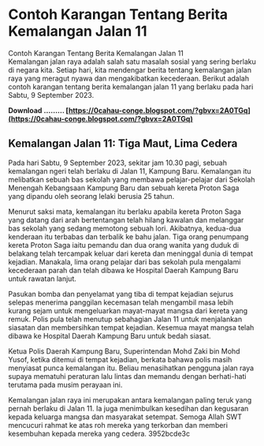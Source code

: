 # Contoh Karangan Tentang Berita Kemalangan Jalan 11
 
 Contoh Karangan Tentang Berita Kemalangan Jalan 11     
Kemalangan jalan raya adalah salah satu masalah sosial yang sering berlaku di negara kita. Setiap hari, kita mendengar berita tentang kemalangan jalan raya yang meragut nyawa dan mengakibatkan kecederaan. Berikut adalah contoh karangan tentang berita kemalangan jalan 11 yang berlaku pada hari Sabtu, 9 September 2023.
 
**Download ……… [https://0cahau-conge.blogspot.com/?gbvx=2A0TGq](https://0cahau-conge.blogspot.com/?gbvx=2A0TGq)**


     
## Kemalangan Jalan 11: Tiga Maut, Lima Cedera
     
Pada hari Sabtu, 9 September 2023, sekitar jam 10.30 pagi, sebuah kemalangan ngeri telah berlaku di Jalan 11, Kampung Baru. Kemalangan itu melibatkan sebuah bas sekolah yang membawa pelajar-pelajar dari Sekolah Menengah Kebangsaan Kampung Baru dan sebuah kereta Proton Saga yang dipandu oleh seorang lelaki berusia 25 tahun.
     
Menurut saksi mata, kemalangan itu berlaku apabila kereta Proton Saga yang datang dari arah bertentangan telah hilang kawalan dan melanggar bas sekolah yang sedang memotong sebuah lori. Akibatnya, kedua-dua kenderaan itu terbabas dan terbalik ke bahu jalan. Tiga orang penumpang kereta Proton Saga iaitu pemandu dan dua orang wanita yang duduk di belakang telah tercampak keluar dari kereta dan meninggal dunia di tempat kejadian. Manakala, lima orang pelajar dari bas sekolah pula mengalami kecederaan parah dan telah dibawa ke Hospital Daerah Kampung Baru untuk rawatan lanjut.
     
Pasukan bomba dan penyelamat yang tiba di tempat kejadian sejurus selepas menerima panggilan kecemasan telah mengambil masa lebih kurang sejam untuk mengeluarkan mayat-mayat mangsa dari kereta yang remuk. Polis pula telah menutup sebahagian Jalan 11 untuk menjalankan siasatan dan membersihkan tempat kejadian. Kesemua mayat mangsa telah dibawa ke Hospital Daerah Kampung Baru untuk bedah siasat.

Ketua Polis Daerah Kampung Baru, Superintendan Mohd Zaki bin Mohd Yusof, ketika ditemui di tempat kejadian, berkata bahawa polis masih menyiasat punca kemalangan itu. Beliau menasihatkan pengguna jalan raya supaya mematuhi peraturan lalu lintas dan memandu dengan berhati-hati terutama pada musim perayaan ini.
     
Kemalangan jalan raya ini merupakan antara kemalangan paling teruk yang pernah berlaku di Jalan 11. Ia juga menimbulkan kesedihan dan kegusaran kepada keluarga mangsa dan masyarakat setempat. Semoga Allah SWT mencucuri rahmat ke atas roh mereka yang terkorban dan memberi kesembuhan kepada mereka yang cedera.
 3952bcde3c
 
